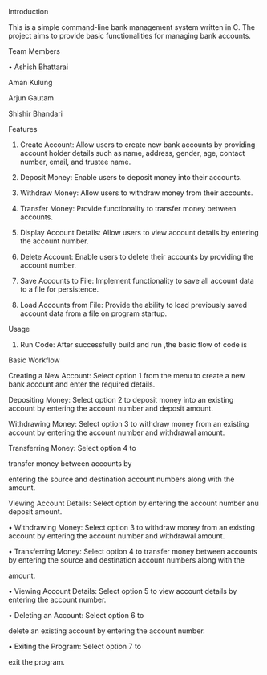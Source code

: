Introduction

This is a simple command-line bank management system written in C. The project aims to provide basic functionalities for managing bank accounts.

Team Members

• Ashish Bhattarai

Aman Kulung

Arjun Gautam

Shishir Bhandari

Features

1. Create Account: Allow users to create new bank accounts by providing account holder details such as name, address, gender, age, contact number, email, and trustee name.

2. Deposit Money: Enable users to deposit money into their accounts.

3. Withdraw Money: Allow users to withdraw money from their accounts.

4. Transfer Money: Provide functionality to transfer money between accounts.

5. Display Account Details: Allow users to view account details by entering the account number.

6. Delete Account: Enable users to delete their accounts by providing the account number.

7. Save Accounts to File: Implement functionality to save all account data to a file for persistence.

8. Load Accounts from File: Provide the ability to load previously saved account data from a file on program startup.

Usage

1. Run Code: After successfully build and run ,the basic flow of code is 

Basic Workflow

Creating a New Account: Select option 1 from the menu to create a new bank account and enter the required details.

Depositing Money: Select option 2 to deposit money into an existing account by entering the account number and deposit amount.

Withdrawing Money: Select option 3 to withdraw money from an existing account by entering the account number and withdrawal amount.

Transferring Money: Select option 4 to

transfer money between accounts by

entering the source and destination account numbers along with the amount.

Viewing Account Details: Select option by entering the account number anu deposit amount.

• Withdrawing Money: Select option 3 to withdraw money from an existing account by entering the account number and withdrawal amount.

• Transferring Money: Select option 4 to transfer money between accounts by entering the source and destination account numbers along with the

amount.

• Viewing Account Details: Select option 5 to view account details by entering the account number.

• Deleting an Account: Select option 6 to

delete an existing account by entering the account number.

• Exiting the Program: Select option 7 to

exit the program.
